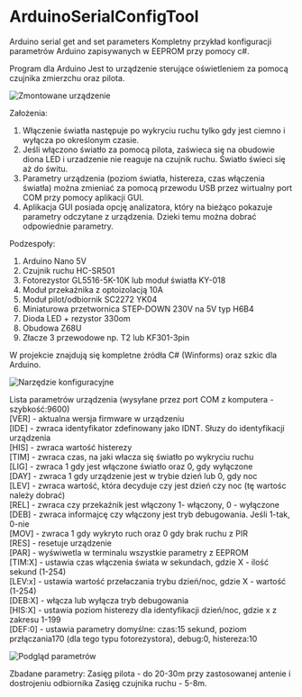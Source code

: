 # ArduinoSerialConfigTool
Arduino serial get and set parameters
Kompletny przykład konfiguracji parametrów Arduino zapisywanych w EEPROM przy pomocy c#.

Program dla Arduino
Jest to urządzenie sterujące oświetleniem za pomocą czujnika zmierzchu oraz pilota.

![Zmontowane urządzenie](https://leszek-klich.pl/wp-content/uploads/2019/12/lightonoff.jpg)

Założenia:
1. Włączenie światła następuje po wykryciu ruchu tylko gdy jest ciemno i wyłącza po określonym czasie.
2. Jeśli włączono światło za pomocą pilota, zaświeca się na obudowie diona LED i urzadzenie nie reaguje na czujnik ruchu. Światło świeci się aż do świtu.
3. Parametry urządzenia (poziom światła, histereza, czas włączenia światła) można zmieniać za pomocą przewodu USB przez wirtualny port COM przy pomocy aplikacji GUI.
4. Aplikacja GUI posiada opcję analizatora, który na bieżąco pokazuje parametry odczytane z urządzenia. Dzieki temu można dobrać odpowiednie parametry.

Podzespoły:
1. Arduino Nano 5V
2. Czujnik ruchu HC-SR501
3. Fotorezystor GL5516-5K-10K lub moduł światła KY-018
4. Moduł przekaźnika z optoizolacją 10A
5. Moduł pilot/odbiornik SC2272 YK04
5. Miniaturowa przetwornica STEP-DOWN 230V na 5V typ H6B4
6. Dioda LED + rezystor 330om
7. Obudowa Z68U
8. Złacze 3 przewodowe np. T2 lub KF301-3pin

W projekcie znajdują się kompletne źródła C# (Winforms) oraz szkic dla Arduino.

![Narzędzie konfiguracyjne](https://leszek-klich.pl/wp-content/uploads/2019/12/guitool.png)

Lista parametrów urządzenia (wysyłane przez port COM z komputera - szybkość:9600)<br/>
[VER] - aktualna wersja firmware w urządzeniu<br/>
[IDE] - zwraca identyfikator zdefinowany jako IDNT. Słuzy do identyfikacji urządzenia<br/>
[HIS] - zwraca wartość histerezy <br/>
[TIM] - zwraca czas, na jaki włacza się światło po wykryciu ruchu<br/>
[LIG] - zwraca 1 gdy jest włączone światło oraz 0, gdy wyłączone<br/>
[DAY] - zwraca 1 gdy urządzenie jest w trybie dzień lub 0, gdy noc<br/>
[LEV] - zwraca wartość, która decyduje czy jest dzień czy noc (tę wartośc należy dobrać)<br/>
[REL] - zwraca czy przekaźnik jest włączony 1- włączony, 0 - wyłączone<br/>
[DEB] - zwraca informajcę czy włączony jest tryb debugowania. Jeśli 1-tak, 0-nie<br/>
[MOV] - zwraca 1 gdy wykryto ruch oraz 0 gdy brak ruchu z PIR<br/>
[RES] - resetuje urządzenie<br/>
[PAR] - wyświwetla w terminalu wszystkie parametry z EEPROM<br/>
[TIM:X] - ustawia czas włączenia świata w sekundach, gdzie X - ilość sekund (1-254)<br/>
[LEV:x] - ustawia wartość przełaczania trybu dzień/noc, gdzie X - wartość (1-254)<br/>
[DEB:X] - włącza lub wyłącza tryb debugowania<br/>
[HIS:X] - ustawia poziom histerezy dla identyfikacji dzień/noc, gdzie x z zakresu 1-199<br/>
[DEF:0] - ustawia parametry domyślne: czas:15 sekund, poziom przłączania170 (dla tego typu fotorezystora), debug:0, histereza:10<br/>

![Podgląd parametrów](https://leszek-klich.pl/wp-content/uploads/2019/12/analyzer.png)

Zbadane parametry:
Zasięg pilota - do 20-30m przy zastosowanej antenie i dostrojeniu odbiornika
Zasięg czujnika ruchu - 5-8m.
